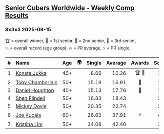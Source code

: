 <style>table {white-space: nowrap;}</style>
<link rel="stylesheet" type="text/css" href="/scw-comp/css/flags.css" />

## [Senior Cubers Worldwide - Weekly Comp Results](/scw-comp/results/)
### 3x3x3 2025-09-15

<span style="white-space: nowrap;">🏆 = overall winner</span>, <span style="white-space: nowrap;">🥇 = 1st senior</span>, <span style="white-space: nowrap;">🥈 = 2nd senior</span>, <span style="white-space: nowrap;">🥉 = 3rd senior</span>, <span style="white-space: nowrap;">💥 = overall record (age group)</span>, <span style="white-space: nowrap;">🔥 = PR average</span>, <span style="white-space: nowrap;">⚡ = PR single</span>.

| # | Name | Age | 🌍 | Single | Average | Awards | Solve 1 | Solve 2 | Solve 3 | Solve 4 | Solve 5 | Video |
| :--: | :-- | :--: | :--: | --: | --: | :--: | --: | --: | --: | --: | --: | :-- |
| 1 | [Konsta Jukka](../../persons/konsta_jukka/333.md) | 40+ | <i class="flag flag-FI" /> | 8.66 | 10.36 | 🏆 🥇 | 11.90 | 9.37 | 8.66 | 11.23 | 10.48 | [Desktop](https://www.facebook.com/events/1678098952866203/permalink/1688249831851115) / [Mobile](https://m.facebook.com/events/1678098952866203?view=permalink&id=1688249831851115) |
| 2 | [Toby Chamberlain](../../persons/toby_chamberlain/333.md) | 50+ | <i class="flag flag-AU" /> | 15.19 | 16.91 | 🥈 | 17.34 | 15.19 | 29.63 | 16.90 | 16.50 | [Desktop](https://www.facebook.com/events/1678098952866203/permalink/1688628128479952) / [Mobile](https://m.facebook.com/events/1678098952866203?view=permalink&id=1688628128479952) |
| 3 | [Daniel Houghton](../../persons/daniel_houghton/333.md) | 40+ | <i class="flag flag-CH" /> | 15.13 | 17.76 | 🥉 | 15.13 | 19.87 | 16.00 | 18.23 | 19.04 | [Desktop](https://www.facebook.com/events/1678098952866203/permalink/1689108231765275) / [Mobile](https://m.facebook.com/events/1678098952866203?view=permalink&id=1689108231765275) |
| 4 | [Shen Flindell](../../persons/shen_flindell/333.md) | 50+ | <i class="flag flag-AU" /> | 16.83 | 18.43 |  | 20.00 | 17.58 | 17.71 | 20.84 | 16.83 | [Desktop](https://www.facebook.com/events/1678098952866203/permalink/1684439275565504) / [Mobile](https://m.facebook.com/events/1678098952866203?view=permalink&id=1684439275565504) |
| 5 | [Mickey Doyle](../../persons/mickey_doyle/333.md) | 50+ | <i class="flag flag-US" /> | 20.35 | 22.74 |  | 23.50 | 20.35 | 27.80 | 20.71 | 24.00 | [Desktop](https://www.facebook.com/events/1678098952866203/permalink/1689092871766811) / [Mobile](https://m.facebook.com/events/1678098952866203?view=permalink&id=1689092871766811) |
| 6 | [Joe Kucala](../../persons/joe_kucala/333.md) | 60+ | <i class="flag flag-US" /> | 26.63 | 37.91 | ⚡ | 41.03 | 45.55 | 35.34 | 37.35 | 26.63 | [Desktop](https://www.facebook.com/events/1678098952866203/permalink/1682750359067729) / [Mobile](https://m.facebook.com/events/1678098952866203?view=permalink&id=1682750359067729) |
| 7 | [Kristina Lim](../../persons/kristina_lim/333.md) | 50+ | <i class="flag flag-US" /> | 34.08 | 42.40 |  | 34.08 | 41.01 | 1:14.64 | 45.34 | 40.86 | [Desktop](https://www.facebook.com/events/1678098952866203/permalink/1685280132148085) / [Mobile](https://m.facebook.com/events/1678098952866203?view=permalink&id=1685280132148085) |

<!-- Global site tag (gtag.js) - Google Analytics -->
<script async src="https://www.googletagmanager.com/gtag/js?id=UA-86348435-3"></script>
<script>window.dataLayer = window.dataLayer || []; function gtag() {dataLayer.push(arguments);} gtag('js', new Date()); gtag('config', 'UA-86348435-3');</script>
